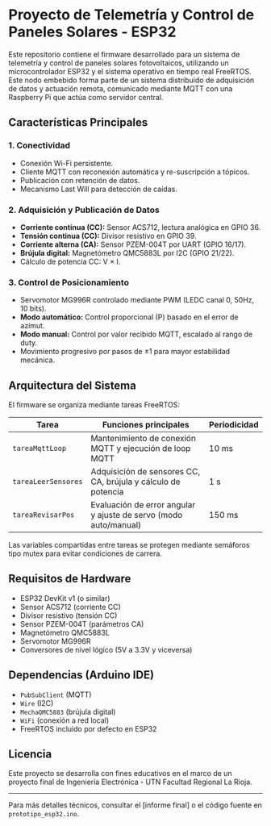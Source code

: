 # Proyecto de Telemetría y Control de Paneles Solares - ESP32

Este repositorio contiene el firmware desarrollado para un sistema de telemetría y control de paneles solares fotovoltaicos, utilizando un microcontrolador ESP32 y el sistema operativo en tiempo real FreeRTOS. Este nodo embebido forma parte de un sistema distribuido de adquisición de datos y actuación remota, comunicado mediante MQTT con una Raspberry Pi que actúa como servidor central.

## Características Principales

### 1. Conectividad

* Conexión Wi-Fi persistente.
* Cliente MQTT con reconexión automática y re-suscripción a tópicos.
* Publicación con retención de datos.
* Mecanismo Last Will para detección de caídas.

### 2. Adquisición y Publicación de Datos

* **Corriente continua (CC):** Sensor ACS712, lectura analógica en GPIO 36.
* **Tensión continua (CC):** Divisor resistivo en GPIO 39.
* **Corriente alterna (CA):** Sensor PZEM-004T por UART (GPIO 16/17).
* **Brújula digital:** Magnetómetro QMC5883L por I2C (GPIO 21/22).
* Cálculo de potencia CC: V × I.

### 3. Control de Posicionamiento

* Servomotor MG996R controlado mediante PWM (LEDC canal 0, 50Hz, 10 bits).
* **Modo automático:** Control proporcional (P) basado en el error de azimut.
* **Modo manual:** Control por valor recibido MQTT, escalado al rango de duty.
* Movimiento progresivo por pasos de ±1 para mayor estabilidad mecánica.

## Arquitectura del Sistema

El firmware se organiza mediante tareas FreeRTOS:

| Tarea               | Funciones principales                                            | Periodicidad |
| ------------------- | ---------------------------------------------------------------- | ------------ |
| `tareaMqttLoop`     | Mantenimiento de conexión MQTT y ejecución de loop MQTT          | 10 ms        |
| `tareaLeerSensores` | Adquisición de sensores CC, CA, brújula y cálculo de potencia    | 1 s          |
| `tareaRevisarPos`   | Evaluación de error angular y ajuste de servo (modo auto/manual) | 150 ms       |

Las variables compartidas entre tareas se protegen mediante semáforos tipo mutex para evitar condiciones de carrera.

## Requisitos de Hardware

* ESP32 DevKit v1 (o similar)
* Sensor ACS712 (corriente CC)
* Divisor resistivo (tensión CC)
* Sensor PZEM-004T (parámetros CA)
* Magnetómetro QMC5883L
* Servomotor MG996R
* Conversores de nivel lógico (5V a 3.3V y viceversa)

## Dependencias (Arduino IDE)

* `PubSubClient` (MQTT)
* `Wire` (I2C)
* `MechaQMC5883` (brújula digital)
* `WiFi` (conexión a red local)
* FreeRTOS incluido por defecto en ESP32

## Licencia

Este proyecto se desarrolla con fines educativos en el marco de un proyecto final de Ingeniería Electrónica - UTN Facultad Regional La Rioja.

---

Para más detalles técnicos, consultar el \[informe final] o el código fuente en `prototipo_esp32.ino`.
